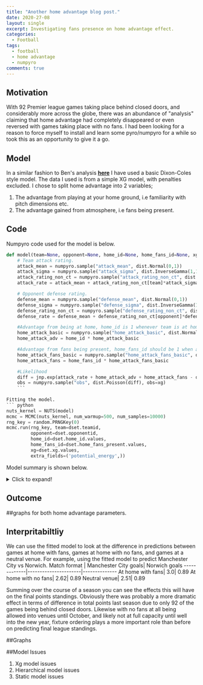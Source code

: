 ```yaml
---
title: "Another home advantage blog post."
date: 2020-27-08
layout: single
excerpt: Investigating fans presence on home advantage effect.
categories:
  - Football
tags:
  - football
  - home advantage
  - numpyro
comments: true
---
```


## Motivation
With 92 Premier league games taking place behind closed doors, and considerably more across the globe, there was an abundance of "analysis" claiming that home advantage had completely disappeared or even reversed with games taking place with no fans.
I had been looking for a reason to force myself to install and learn some pyro/numpyro for a while so took this as an opportunity to give it a go.

## Model
In a similar fashion to Ben's analysis [**here**](http://www.statsandsnakeoil.com/2020/07/27/estimating-the-disruption-to-home-advantage/) I have used a basic Dixon-Coles style model.
The data I used is from a simple XG model, with penalties excluded.
I chose to split home advantage into 2 variables;
1.  The advantage from playing at your home ground, i.e familiarity with pitch dimensions etc.
2.  The advantage gained from atmosphere, i.e fans being present.

## Code
Numpyro code used for the model is below.
``` python
def model(team=None, opponent=None, home_id=None, home_fans_id=None, xg=None):
    # Team attack rating.
    attack_mean = numpyro.sample("attack_mean", dist.Normal(0,1))
    attack_sigma = numpyro.sample("attack_sigma", dist.InverseGamma(1,1))
    attack_rating_non_ct = numpyro.sample("attack_rating_non_ct", dist.Normal(0,1).expand([len(set(team))]))
    attack_rate = attack_mean + attack_rating_non_ct[team]*attack_sigma

    # Opponent defense rating.
    defense_mean = numpyro.sample("defense_mean", dist.Normal(0,1))
    defense_sigma = numpyro.sample("defense_sigma", dist.InverseGamma(1,1))
    defense_rating_non_ct = numpyro.sample("defense_rating_non_ct", dist.Normal(0,1).expand([len(set(opponent))]))
    defense_rate = defense_mean + defense_rating_non_ct[opponent]*defense_sigma

    #Advantage from being at home, home_id is 1 whenever team is at home.
    home_attack_basic = numpyro.sample("home_attack_basic", dist.Normal(0,1))
    home_attack_adv = home_id * home_attack_basic

    #Advantage from fans being present, home_fans_id should be 1 when at home and fans are present and 0 when at home with no fans.
    home_attack_fans_basic = numpyro.sample("home_attack_fans_basic", dist.Normal(0,1))
    home_attack_fans = home_fans_id * home_attack_fans_basic

    #Likelihood
    diff = jnp.exp(attack_rate + home_attack_adv + home_attack_fans - defense_rate)
    obs = numpyro.sample("obs", dist.Poisson(diff), obs=xg)
    ```
    
Fitting the model.
``` python
nuts_kernel = NUTS(model)
mcmc = MCMC(nuts_kernel, num_warmup=500, num_samples=10000)
rng_key = random.PRNGKey(0)
mcmc.run(rng_key, team=dset.teamid,
         opponent=dset.opponentid,
         home_id=dset.home_id.values,
         home_fans_id=dset.home_fans_present.values,
         xg=dset.xg.values,
         extra_fields=('potential_energy',))
```
Model summary is shown below.
<details>
  <summary>Click to expand!</summary>
                                 mean       std    median      5.0%     95.0%     n_eff     r_hat
             attack_hyper      0.15      0.71      0.15     -0.98      1.34   6154.75      1.00
          attack_hyper_sd      0.23      0.05      0.23      0.16      0.32   3912.60      1.00
  attack_rating_non_ct[0]      1.10      0.52      1.09      0.25      1.95   8374.52      1.00
  attack_rating_non_ct[1]     -0.91      0.59     -0.91     -1.90      0.01  11941.38      1.00
  attack_rating_non_ct[2]      2.02      0.54      2.01      1.12      2.89   5925.03      1.00
  attack_rating_non_ct[3]     -0.14      0.55     -0.13     -1.06      0.75   9457.09      1.00
  attack_rating_non_ct[4]     -0.49      0.57     -0.48     -1.44      0.42  12434.17      1.00
  attack_rating_non_ct[5]     -0.23      0.56     -0.22     -1.12      0.72   9777.81      1.00
  attack_rating_non_ct[6]     -0.18      0.55     -0.18     -1.08      0.72  10686.36      1.00
  attack_rating_non_ct[7]      0.14      0.56      0.14     -0.77      1.07   8658.60      1.00
  attack_rating_non_ct[8]      0.17      0.54      0.17     -0.68      1.07  10056.12      1.00
  attack_rating_non_ct[9]     -1.17      0.60     -1.15     -2.17     -0.23   9568.23      1.00
 attack_rating_non_ct[10]     -0.40      0.57     -0.40     -1.29      0.56  11249.37      1.00
 attack_rating_non_ct[11]     -0.20      0.55     -0.19     -1.11      0.69  10754.30      1.00
 attack_rating_non_ct[12]     -0.28      0.57     -0.27     -1.20      0.68   9816.47      1.00
 attack_rating_non_ct[13]     -0.28      0.55     -0.27     -1.21      0.60  10558.21      1.00
 attack_rating_non_ct[14]     -0.21      0.55     -0.20     -1.10      0.70  11570.03      1.00
 attack_rating_non_ct[15]     -0.79      0.58     -0.77     -1.72      0.19  11271.00      1.00
 attack_rating_non_ct[16]      0.17      0.54      0.17     -0.76      1.02  10302.04      1.00
 attack_rating_non_ct[17]      0.45      0.54      0.45     -0.48      1.27   9607.86      1.00
 attack_rating_non_ct[18]      1.05      0.53      1.04      0.22      1.93   7911.13      1.00
 attack_rating_non_ct[19]      0.18      0.54      0.18     -0.70      1.07   9922.93      1.00
            defense_hyper     -0.13      0.71     -0.14     -1.28      1.04   6149.20      1.00
         defense_hyper_sd      0.20      0.05      0.20      0.13      0.28   5284.83      1.00
 defense_rating_non_ct[0]      0.71      0.62      0.69     -0.36      1.67  11623.39      1.00
 defense_rating_non_ct[1]     -0.84      0.58     -0.83     -1.80      0.09  10142.58      1.00
 defense_rating_non_ct[2]      0.99      0.63      0.96     -0.03      2.03  14904.24      1.00
 defense_rating_non_ct[3]     -0.76      0.57     -0.75     -1.69      0.19  11255.41      1.00
 defense_rating_non_ct[4]     -0.56      0.58     -0.56     -1.51      0.40  10068.25      1.00
 defense_rating_non_ct[5]     -0.12      0.59     -0.12     -1.08      0.84  14353.28      1.00
 defense_rating_non_ct[6]      0.10      0.60      0.09     -0.84      1.12  11902.51      1.00
 defense_rating_non_ct[7]     -0.27      0.58     -0.28     -1.25      0.66  11552.72      1.00
 defense_rating_non_ct[8]      0.34      0.61      0.33     -0.66      1.34  14602.78      1.00
 defense_rating_non_ct[9]     -0.46      0.57     -0.46     -1.40      0.49  11981.43      1.00
defense_rating_non_ct[10]     -0.16      0.59     -0.17     -1.15      0.79  14187.21      1.00
defense_rating_non_ct[11]     -0.41      0.59     -0.42     -1.37      0.55  10279.23      1.00
defense_rating_non_ct[12]     -1.02      0.57     -1.01     -1.96     -0.11  13133.95      1.00
defense_rating_non_ct[13]      0.09      0.61      0.08     -0.92      1.07  16097.16      1.00
defense_rating_non_ct[14]     -0.10      0.59     -0.10     -1.09      0.86  10490.95      1.00
defense_rating_non_ct[15]     -0.86      0.58     -0.86     -1.81      0.09  11439.39      1.00
defense_rating_non_ct[16]      1.08      0.64      1.07      0.07      2.15  14859.41      1.00
defense_rating_non_ct[17]      0.76      0.63      0.75     -0.22      1.84  11756.59      1.00
defense_rating_non_ct[18]      0.64      0.62      0.63     -0.35      1.68  14086.64      1.00
defense_rating_non_ct[19]      0.92      0.63      0.91     -0.08      1.98  11068.81      1.00
        home_attack_basic      0.04      0.10      0.04     -0.12      0.20   8807.34      1.00
   home_attack_fans_basic      0.14      0.10      0.14     -0.02      0.30   8699.55      1.00
</details>

    
## Outcome
##graphs for both home advantage parameters.
  
  
## Interpritabiltliy 
We can use the fitted model to look at the difference in predictions between games at home with fans, games at home with no fans, and games at a neutral venue.
For example, using the fitted model to predict Manchester City vs Norwich.
Match format | Manchester City goals| Norwich goals
-------------|----------------------|--------------
At home with fans| 3.0| 0.89
At home with no fans| 2.62| 0.89
Neutral venue| 2.51| 0.89

Summing over the course of a season you can see the effects this will have on the final points standings.
Obviously there was probably a more dramatic effect in terms of difference in total points last season due to only 92 of the games being behind closed doors.
Likewise with no fans at all being allowed into venues until October, and likely not at full capacity until well into the new year, fixture ordering plays a more important role than before on predicting final league standings.


##Graphs

##Model Issues

1. Xg model issues
2. Hierarchical model issues
3. Static model issues
